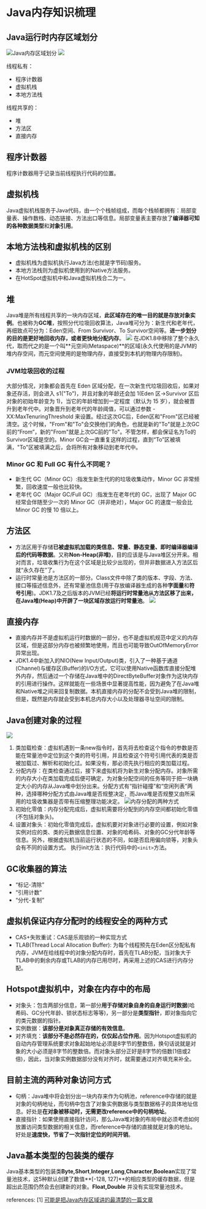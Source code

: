 # Java内存知识梳理

## Java运行时内存区域划分
![Java内存区域划分](_v_images/20191219212939341_6940.png)
![](_v_images/20200229170843746_6008.png)

线程私有：

- 程序计数器
- 虚拟机栈
- 本地方法栈

线程共享的：

- 堆
- 方法区
- 直接内存

## 程序计数器
程序计数器用于记录当前线程执行代码的位置。

## 虚拟机栈
Java虚拟机栈服务于Java代码，由一个个栈帧组成，而每个栈帧都拥有：局部变量表、操作数栈、动态链接、方法出口等信息。局部变量表主要存放了**编译器可知的各种数据类型**和**对象引用**。

## 本地方法栈和虚拟机栈的区别
- 虚拟机栈为虚拟机执行Java方法(也就是字节码)服务。
- 本地方法栈则为虚拟机使用到的Native方法服务。
- 在HotSpot虚拟机中和Java虚拟机栈合二为一。

## 堆
Java堆是所有线程共享的一块内存区域，**此区域存在的唯一目的就是存放对象实例**。也被称为**GC堆**，按照分代垃圾回收算法，Java堆可分为：新生代和老年代，再细致点可分为：Eden空间、From Survivor、To Survivor空间等。**进一步划分的目的是更好地回收内存，或者更快地分配内存**。
![](_v_images/20191219214540795_17588.png)
在JDK1.8中移除了整个永久代，取而代之的是一个叫**元空间(Metaspace)**的区域(永久代使用的是JVM的堆内存空间，而元空间使用的是物理内存，直接受到本机的物理内存限制)。

### JVM垃圾回收的过程
大部分情况，对象都会首先在 Eden 区域分配，在一次新生代垃圾回收后，如果对象还存活，则会进入 s1("To")，并且对象的年龄还会加 1(Eden 区->Survivor 区后对象的初始年龄变为 1)，当它的年龄增加到一定程度（默认为 15 岁），就会被晋升到老年代中。对象晋升到老年代的年龄阈值，可以通过参数 -XX:MaxTenuringThreshold 来设置。经过这次GC后，Eden区和"From"区已经被清空。这个时候，"From"和"To"会交换他们的角色，也就是新的"To"就是上次GC前的“From”，新的"From"就是上次GC前的"To"。不管怎样，都会保证名为To的Survivor区域是空的。Minor GC会一直重复这样的过程，直到“To”区被填满，"To"区被填满之后，会将所有对象移动到老年代中。

### Minor GC 和 Full GC 有什么不同呢？
- 新生代 GC（Minor GC）:指发生新生代的的垃圾收集动作，Minor GC 非常频繁，回收速度一般也比较快。
- 老年代 GC（Major GC/Full GC）:指发生在老年代的 GC，出现了 Major GC 经常会伴随至少一次的 Minor GC（并非绝对），Major GC 的速度一般会比 Minor GC 的慢 10 倍以上。


## 方法区
- 方法区用于存储**已被虚拟机加载的类信息、常量、静态变量、即时编译器编译后的代码等数据**。又称**Non-Heap(非堆)**，目的应该是与Java堆区分开来。相对而言，垃圾收集行为在这个区域是比较少出现的，但并非数据进入方法区后就“永久存在”了。
- 运行时常量池是方法区的一部分。Class文件中除了类的版本、字段、方法、接口等描述信息外，还有常量池信息(用于存放编译器生成的各种**字面量**和**符号引用**)。JDK1.7及之后版本的JVM已经**将运行时常量池从方法区移了出来，在Java堆(Heap)中开辟了一块区域存放运行时常量池**。
![](_v_images/20200229190517708_28889.png)

## 直接内存
- 直接内存并不是虚拟机运行时数据的一部分，也不是虚拟机规范中定义的内存区域，但是这部分内存也被频繁地使用，而且也可能导致OutOfMemoryError异常出现。
- JDK1.4中新加入的NIO(New Input/Output)类，引入了一种基于通道(Channel)与缓存区(Buffer)的I/O方式，它可以使用Native函数库直接分配堆外内存，然后通过一个存储在Java堆中的DirectByteBuffer对象作为这块内存的引用进行操作。这样就能在一些场景中显著提高性能，因为避免了在Java堆和Native堆之间来回复制数据。本机直接内存的分配不会受到Java堆的限制，但是，既然是内存就会受到本机总内存大小以及处理器寻址空间的限制。

## Java创建对象的过程
![](_v_images/20191219215401827_31512.png)
1. 类加载检查：虚拟机遇到一条new指令时，首先将去检查这个指令的参数是否能在常量池中定位到这个类的符号引用，并且检查这个符号引用代表的类是否被加载过、解析和初始化过。如果没有，那必须先执行相应的类加载过程。
2. 分配内存：在类检查通过后，接下来虚拟机将为新生对象分配内存。对象所需的内存大小在类加载完成后便可确定，为对象分配空间的任务等同于把一块确定大小的内存从Java堆中划分出来。分配方式有“指针碰撞”和“空闲列表”两种，选择哪种分配方式由Java堆是否规整决定，而Java堆是否规整又由所采用的垃圾收集器是否带有压缩整理功能决定。
![内存分配的两种方式](_v_images/20200229190451153_20204.png)
3. 初始化零值：内存分配完成后，虚拟机需要将分配到的内存空间都初始化零值(不包括对象头)。
4. 设置对象头：初始化零值完成后，虚拟机要对对象进行必要的设置，例如对象实例对应的类、类的元数据信息位置、对象的哈希码、对象的GC分代年龄等信息。另外，根据虚拟机当前运行状态的不同，如是否启用偏向锁等，对象头会有不同的设置方式。
执行init方法：执行代码中的`<init>`方法。

## GC收集器的算法
- “标记-清除”
- “引用计数”
- “分代-复制”

## 虚拟机保证内存分配时的线程安全的两种方式

- CAS+失败重试：CAS是乐观锁的一种实现方式
- TLAB(Thread Local Allocation Buffer): 为每个线程预先在Eden区分配私有内存，JVM在给线程中的对象分配内存时，首先在TLAB分配，当对象大于TLAB中的剩余内存或TLAB的内存已用尽时，再采用上述的CAS进行内存分配。

## Hotspot虚拟机中，对象在内存中的布局
- 对象头：包含两部分信息，第一部分**用于存储对象自身的自身运行时数据**(哈希码、GC分代年龄、锁状态标志等等)，另一部分是**类型指针**，即对象指向它的类元数据的指针。
- 实例数据：**该部分是对象真正存储的有效信息**。
- 对齐填充：**该部分不是必然存在的，仅仅起占位作用**。因为Hotspot虚拟机的自动内存管理系统要求对象起始地址必须是8字节的整数倍，换句话说就是对象的大小必须是8字节的整数倍。而对象头部分正好是8字节的倍数(1倍或2倍)，因此，当对象实例数据部分没有对齐时，就需要通过对齐填充来补全。

## 目前主流的两种对象访问方式
- 句柄：Java堆中将会划分出一块内存来作为句柄池，reference中存储的就是对象的句柄地址，而句柄中包含了对象实例数据与类型数据格子的具体地址信息。好处是**在对象被移动时，无需更改reference中的句柄地址**。
- 直接指针：如果使用直接指针访问，那么Java堆对象的布局中就必须考虑如何放置访问类型数据的相关信息，而reference中存储的直接就是对象的地址。好处是**速度快，节省了一次指针定位的时间开销**。

## Java基本类型的包装类的缓存
Java基本类型的包装类**Byte,Short**,**Integer**,**Long**,**Character**,**Boolean**实现了常量池技术，这5种默认创建了数值**[-128, 127]**的相应类型的缓存数据，但是超出此范围仍然会去创建新的对象。**Float,Double** 并没有实现常量池技术。

references:
[1] [可能是把Java内存区域讲的最清楚的一篇文章](https://github.com/Snailclimb/JavaGuide/blob/3965c02cc0f294b0bd3580df4868d5e396959e2e/Java相关/可能是把Java内存区域讲的最清楚的一篇文章.md)